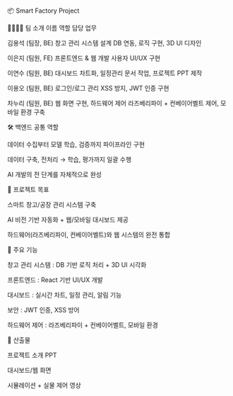 📦 Smart Factory Project

👨‍👩‍👧‍👦 팀 소개
이름	역할	담당 업무

김용석 (팀장, BE)	창고 관리 시스템 설계	DB 연동, 로직 구현, 3D UI 디자인

이은지 (팀원, FE)	프론트엔드 & 웹 개발	사용자 UI/UX 구현

이연수 (팀원, BE)	대시보드 차트화, 일정관리	문서 작업, 프로젝트 PPT 제작

이용오 (팀원, BE)	로그인/로그 관리	XSS 방지, JWT 인증 구현

차누리 (팀원, BE)	웹 화면 구현, 하드웨어 제어	라즈베리파이 + 컨베이어벨트 제어, 모바일 환경 구축


🛠 백엔드 공통 역할

데이터 수집부터 모델 학습, 검증까지 파이프라인 구현

데이터 구축, 전처리 → 학습, 평가까지 일괄 수행

AI 개발의 전 단계를 자체적으로 완성

🚀 프로젝트 목표

스마트 창고/공장 관리 시스템 구축

AI 비전 기반 자동화 + 웹/모바일 대시보드 제공

하드웨어(라즈베리파이, 컨베이어벨트)와 웹 시스템의 완전 통합

📂 주요 기능

창고 관리 시스템 : DB 기반 로직 처리 + 3D UI 시각화

프론트엔드 : React 기반 UI/UX 개발

대시보드 : 실시간 차트, 일정 관리, 알림 기능

보안 : JWT 인증, XSS 방어

하드웨어 제어 : 라즈베리파이 + 컨베이어벨트, 모바일 환경

📑 산출물

프로젝트 소개 PPT

대시보드/웹 화면

시뮬레이션 + 실물 제어 영상
